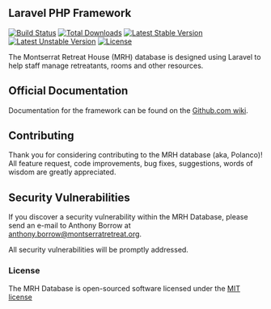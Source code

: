 ## Laravel PHP Framework

[![Build Status](https://travis-ci.org/laravel/framework.svg)](https://travis-ci.org/laravel/framework)
[![Total Downloads](https://poser.pugx.org/laravel/framework/d/total.svg)](https://packagist.org/packages/laravel/framework)
[![Latest Stable Version](https://poser.pugx.org/laravel/framework/v/stable.svg)](https://packagist.org/packages/laravel/framework)
[![Latest Unstable Version](https://poser.pugx.org/laravel/framework/v/unstable.svg)](https://packagist.org/packages/laravel/framework)
[![License](https://poser.pugx.org/laravel/framework/license.svg)](https://packagist.org/packages/laravel/framework)

The Montserrat Retreat House (MRH) database is designed using Laravel to help staff manage retreatants, rooms and other resources.

## Official Documentation

Documentation for the framework can be found on the [Github.com wiki](https://github.com/arborrow/montserrat/wiki).

## Contributing

Thank you for considering contributing to the MRH database (aka, Polanco)! All feature request, code improvements, bug fixes, suggestions, words of wisdom are greatly appreciated. 

## Security Vulnerabilities

If you discover a security vulnerability within the MRH Database, please send an e-mail to Anthony Borrow at anthony.borrow@montserratretreat.org. 

All security vulnerabilities will be promptly addressed.

### License

The MRH Database is open-sourced software licensed under the [MIT license](http://opensource.org/licenses/MIT)
